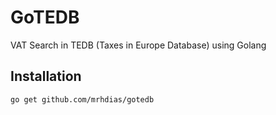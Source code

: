 # GoTEDB
VAT Search in TEDB (Taxes in Europe Database) using Golang

## Installation
```
go get github.com/mrhdias/gotedb
```
